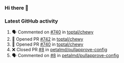 ### Hi there 👋


### Latest GitHub activity
<!--START_SECTION:activity-->
1. 🗣 Commented on [#740](https://github.com/toptal/chewy/issues/740) in [toptal/chewy](https://github.com/toptal/chewy)
2. 💪 Opened PR [#742](https://github.com/toptal/chewy/pull/742) in [toptal/chewy](https://github.com/toptal/chewy)
3. 💪 Opened PR [#740](https://github.com/toptal/chewy/pull/740) in [toptal/chewy](https://github.com/toptal/chewy)
4. ❌ Closed PR [#8](https://github.com/petalmd/pullapprove-config/pull/8) in [petalmd/pullapprove-config](https://github.com/petalmd/pullapprove-config)
5. 🗣 Commented on [#8](https://github.com/petalmd/pullapprove-config/issues/8) in [petalmd/pullapprove-config](https://github.com/petalmd/pullapprove-config)
<!--END_SECTION:activity-->

<!--
**Bhacaz/bhacaz** is a ✨ _special_ ✨ repository because its `README.md` (this file) appears on your GitHub profile.

Here are some ideas to get you started:

- 🔭 I’m currently working on ...
- 🌱 I’m currently learning ...
- 👯 I’m looking to collaborate on ...
- 🤔 I’m looking for help with ...
- 💬 Ask me about ...
- 📫 How to reach me: ...
- 😄 Pronouns: ...
- ⚡ Fun fact: ...
-->
